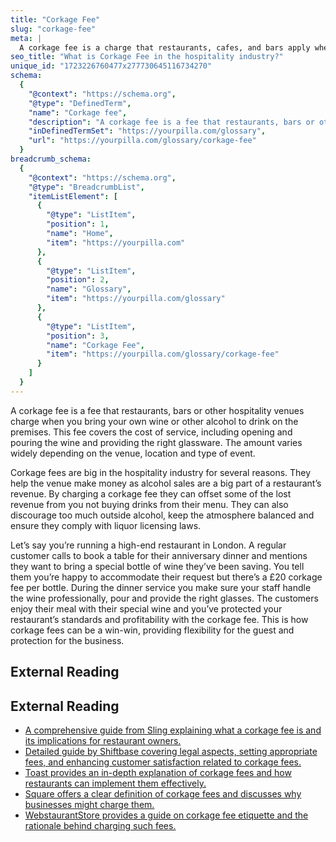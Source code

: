 ```yaml
---
title: "Corkage Fee"
slug: "corkage-fee"
meta: |
  A corkage fee is a charge that restaurants, cafes, and bars apply when customers bring their own wine or alcohol. It covers service and glassware costs.
seo_title: "What is Corkage Fee in the hospitality industry?"
unique_id: "1723226760477x277730645116734270"
schema:
  {
    "@context": "https://schema.org",
    "@type": "DefinedTerm",
    "name": "Corkage fee",
    "description": "A corkage fee is a fee that restaurants, bars or other hospitality venues charge when you bring your own wine or other alcohol to drink on the premises. It covers the cost of service, including opening and pouring the wine and providing the appropriate glassware, with the amount varying by venue, location and event type.",
    "inDefinedTermSet": "https://yourpilla.com/glossary",
    "url": "https://yourpilla.com/glossary/corkage-fee"
  }
breadcrumb_schema:
  {
    "@context": "https://schema.org",
    "@type": "BreadcrumbList",
    "itemListElement": [
      {
        "@type": "ListItem",
        "position": 1,
        "name": "Home",
        "item": "https://yourpilla.com"
      },
      {
        "@type": "ListItem",
        "position": 2,
        "name": "Glossary",
        "item": "https://yourpilla.com/glossary"
      },
      {
        "@type": "ListItem",
        "position": 3,
        "name": "Corkage Fee",
        "item": "https://yourpilla.com/glossary/corkage-fee"
      }
    ]
  }
---
```


A corkage fee is a fee that restaurants, bars or other hospitality venues charge when you bring your own wine or other alcohol to drink on the premises. This fee covers the cost of service, including opening and pouring the wine and providing the right glassware. The amount varies widely depending on the venue, location and type of event.

Corkage fees are big in the hospitality industry for several reasons. They help the venue make money as alcohol sales are a big part of a restaurant’s revenue. By charging a corkage fee they can offset some of the lost revenue from you not buying drinks from their menu. They can also discourage too much outside alcohol, keep the atmosphere balanced and ensure they comply with liquor licensing laws.

Let’s say you’re running a high-end restaurant in London. A regular customer calls to book a table for their anniversary dinner and mentions they want to bring a special bottle of wine they’ve been saving. You tell them you’re happy to accommodate their request but there’s a £20 corkage fee per bottle. During the dinner service you make sure your staff handle the wine professionally, pour and provide the right glasses. The customers enjoy their meal with their special wine and you’ve protected your restaurant’s standards and profitability with the corkage fee. This is how corkage fees can be a win-win, providing flexibility for the guest and protection for the business.

## External Reading



## External Reading

*   [A comprehensive guide from Sling explaining what a corkage fee is and its implications for restaurant owners.](https://getsling.com/blog/corkage-fee/)
*   [Detailed guide by Shiftbase covering legal aspects, setting appropriate fees, and enhancing customer satisfaction related to corkage fees.](https://www.shiftbase.com/blog/what-is-a-corkage-fee)
*   [Toast provides an in-depth explanation of corkage fees and how restaurants can implement them effectively.](https://pos.toasttab.com/blog/on-the-line/what-is-a-corkage-fee?srsltid=AfmBOoorAF2Lm6Y_vlghUX6vX_ee3jtAtEAKXYXrBBMvy_jB3Et3EdNv)
*   [Square offers a clear definition of corkage fees and discusses why businesses might charge them.](https://squareup.com/gb/en/the-bottom-line/operating-your-business/corkage-fee)
*   [WebstaurantStore provides a guide on corkage fee etiquette and the rationale behind charging such fees.](https://www.webstaurantstore.com/blog/2626/corkage-fee-guide.html?srsltid=AfmBOoonlSRj6bQK6JwoNB8330g8fQ5v3xsOjVqhnNRxq4kxhsZz0c1Z)